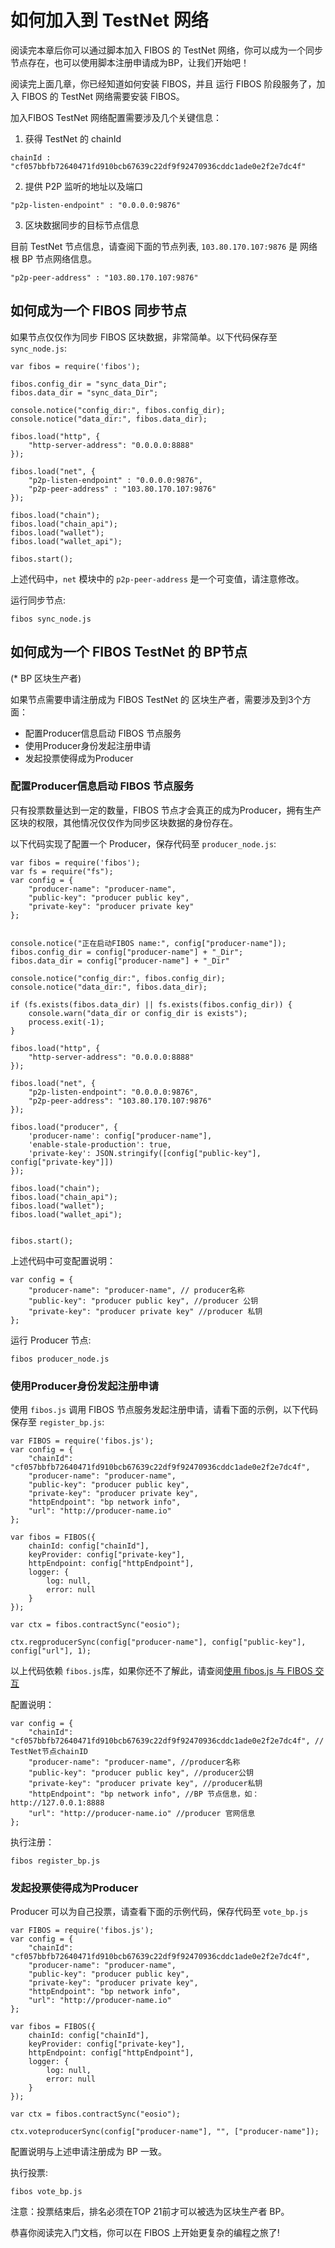 # 如何加入到 TestNet 网络

阅读完本章后你可以通过脚本加入 FIBOS 的 TestNet 网络，你可以成为一个同步节点存在，也可以使用脚本注册申请成为BP，让我们开始吧！

阅读完上面几章，你已经知道如何安装 FIBOS，并且 运行 FIBOS 阶段服务了，加入 FIBOS 的 TestNet 网络需要安装 FIBOS。


加入FIBOS TestNet 网络配置需要涉及几个关键信息：

1. 获得 TestNet 的 chainId 

```
chainId : "cf057bbfb72640471fd910bcb67639c22df9f92470936cddc1ade0e2f2e7dc4f"
```

2. 提供 P2P 监听的地址以及端口

```
"p2p-listen-endpoint" : "0.0.0.0:9876"
```
3. 区块数据同步的目标节点信息

目前 TestNet 节点信息，请查阅下面的节点列表, `103.80.170.107:9876` 是 网络根 BP 节点网络信息。

```
"p2p-peer-address" : "103.80.170.107:9876"
```

## 如何成为一个 FIBOS 同步节点

如果节点仅仅作为同步 FIBOS 区块数据，非常简单。以下代码保存至 `sync_node.js`:

```
var fibos = require('fibos');

fibos.config_dir = "sync_data_Dir";
fibos.data_dir = "sync_data_Dir";

console.notice("config_dir:", fibos.config_dir);
console.notice("data_dir:", fibos.data_dir);

fibos.load("http", {
	"http-server-address": "0.0.0.0:8888"
});

fibos.load("net", {
	"p2p-listen-endpoint" : "0.0.0.0:9876",
	"p2p-peer-address" : "103.80.170.107:9876"
});

fibos.load("chain");
fibos.load("chain_api");
fibos.load("wallet");
fibos.load("wallet_api");

fibos.start();
```

上述代码中，`net` 模块中的 `p2p-peer-address` 是一个可变值，请注意修改。


运行同步节点:

```
fibos sync_node.js
```

## 如何成为一个 FIBOS TestNet 的 BP节点

(* BP 区块生产者)

如果节点需要申请注册成为 FIBOS TestNet 的 区块生产者，需要涉及到3个方面：

- 配置Producer信息启动 FIBOS 节点服务
- 使用Producer身份发起注册申请
- 发起投票使得成为Producer

### 配置Producer信息启动 FIBOS 节点服务

只有投票数量达到一定的数量，FIBOS 节点才会真正的成为Producer，拥有生产区块的权限，其他情况仅仅作为同步区块数据的身份存在。

以下代码实现了配置一个 Producer，保存代码至 `producer_node.js`:

```
var fibos = require('fibos');
var fs = require("fs");
var config = {
	"producer-name": "producer-name",
	"public-key": "producer public key",
	"private-key": "producer private key"
};


console.notice("正在启动FIBOS name:", config["producer-name"]);
fibos.config_dir = config["producer-name"] + "_Dir";
fibos.data_dir = config["producer-name"] + "_Dir"

console.notice("config_dir:", fibos.config_dir);
console.notice("data_dir:", fibos.data_dir);

if (fs.exists(fibos.data_dir) || fs.exists(fibos.config_dir)) {
	console.warn("data_dir or config_dir is exists");
	process.exit(-1);
}

fibos.load("http", {
	"http-server-address": "0.0.0.0:8888"
});

fibos.load("net", {
	"p2p-listen-endpoint": "0.0.0.0:9876",
	"p2p-peer-address": "103.80.170.107:9876"
});

fibos.load("producer", {
	'producer-name': config["producer-name"],
	'enable-stale-production': true,
	'private-key': JSON.stringify([config["public-key"], config["private-key"]])
});

fibos.load("chain");
fibos.load("chain_api");
fibos.load("wallet");
fibos.load("wallet_api");


fibos.start();
```

上述代码中可变配置说明：

```
var config = {
	"producer-name": "producer-name", // producer名称
	"public-key": "producer public key", //producer 公钥
	"private-key": "producer private key" //producer 私钥
};
```


运行 Producer 节点:

```
fibos producer_node.js
```

### 使用Producer身份发起注册申请

使用 `fibos.js` 调用 FIBOS 节点服务发起注册申请，请看下面的示例，以下代码保存至 `register_bp.js`:

```
var FIBOS = require('fibos.js');
var config = {
	"chainId": "cf057bbfb72640471fd910bcb67639c22df9f92470936cddc1ade0e2f2e7dc4f",
	"producer-name": "producer-name",
	"public-key": "producer public key",
	"private-key": "producer private key",
	"httpEndpoint": "bp network info",
	"url": "http://producer-name.io"
};

var fibos = FIBOS({
	chainId: config["chainId"],
	keyProvider: config["private-key"],
	httpEndpoint: config["httpEndpoint"],
	logger: {
		log: null,
		error: null
	}
});

var ctx = fibos.contractSync("eosio");

ctx.regproducerSync(config["producer-name"], config["public-key"], config["url"], 1);
```

以上代码依赖 `fibos.js`库，如果你还不了解此，请查阅[使用 fibos.js 与 FIBOS 交互](fibosjs.md)

配置说明：

```
var config = {
	"chainId": "cf057bbfb72640471fd910bcb67639c22df9f92470936cddc1ade0e2f2e7dc4f", // TestNet节点chainID
	"producer-name": "producer-name", //producer名称
	"public-key": "producer public key", //producer公钥
	"private-key": "producer private key", //producer私钥
	"httpEndpoint": "bp network info", //BP 节点信息，如： http://127.0.0.1:8888
	"url": "http://producer-name.io" //producer 官网信息
};
```


执行注册：

```
fibos register_bp.js
```

### 发起投票使得成为Producer

Producer 可以为自己投票，请查看下面的示例代码，保存代码至 `vote_bp.js`

```
var FIBOS = require('fibos.js');
var config = {
	"chainId": "cf057bbfb72640471fd910bcb67639c22df9f92470936cddc1ade0e2f2e7dc4f",
	"producer-name": "producer-name",
	"public-key": "producer public key",
	"private-key": "producer private key",
	"httpEndpoint": "bp network info",
	"url": "http://producer-name.io"
};

var fibos = FIBOS({
	chainId: config["chainId"],
	keyProvider: config["private-key"],
	httpEndpoint: config["httpEndpoint"],
	logger: {
		log: null,
		error: null
	}
});

var ctx = fibos.contractSync("eosio");

ctx.voteproducerSync(config["producer-name"], "", ["producer-name"]);

```

配置说明与上述申请注册成为 BP 一致。

执行投票:

```
fibos vote_bp.js
```

注意：投票结束后，排名必须在TOP 21前才可以被选为区块生产者 BP。

恭喜你阅读完入门文档，你可以在 FIBOS 上开始更复杂的编程之旅了!